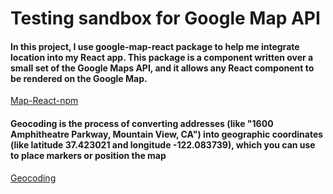 # Testing sandbox for Google Map API

#### In this project, I use google-map-react package to help me integrate location into my React app. This package is a component written over a small set of the Google Maps API, and it allows any React component to be rendered on the Google Map.
[Map-React-npm](https://www.npmjs.com/package/google-map-react)

#### Geocoding is the process of converting addresses (like "1600 Amphitheatre Parkway, Mountain View, CA") into geographic coordinates (like latitude 37.423021 and longitude -122.083739), which you can use to place markers or position the map

[Geocoding](https://developers.google.com/maps/documentation/javascript/geocoding)